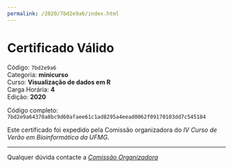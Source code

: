 ```yaml
---
permalink: /2020/7bd2e9a6/index.html
---
```


# Certificado Válido

Código: `7bd2e9a6`<br>
Categoria: **minicurso**<br>
Curso: **Visualização de dados em R**<br>
Carga Horária: **4**<br>
Edição: **2020**<br>


Código completo: `7bd2e9a64370a8bc9d60afaee61c1ad8295a4eead0062f09170103dd7c545184`


Este certificado foi expedido pela Comissão organizadora do *IV Curso de Verão em Bioinformática da UFMG*.

----

Qualquer dúvida contacte a [_Comissão Organizadora_](<mailto:cursobioinfoufmg@gmail.com$subject=[Certificados]>)

